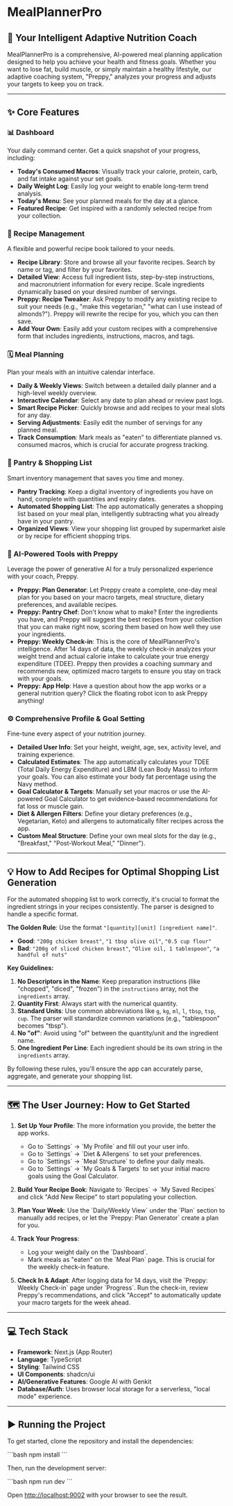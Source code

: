 
# MealPlannerPro

## 🚀 Your Intelligent Adaptive Nutrition Coach

MealPlannerPro is a comprehensive, AI-powered meal planning application designed to help you achieve your health and fitness goals. Whether you want to lose fat, build muscle, or simply maintain a healthy lifestyle, our adaptive coaching system, "Preppy," analyzes your progress and adjusts your targets to keep you on track.

---

## ✨ Core Features

### 📊 Dashboard
Your daily command center. Get a quick snapshot of your progress, including:
- **Today's Consumed Macros**: Visually track your calorie, protein, carb, and fat intake against your set goals.
- **Daily Weight Log**: Easily log your weight to enable long-term trend analysis.
- **Today's Menu**: See your planned meals for the day at a glance.
- **Featured Recipe**: Get inspired with a randomly selected recipe from your collection.

### 🥗 Recipe Management
A flexible and powerful recipe book tailored to your needs.
- **Recipe Library**: Store and browse all your favorite recipes. Search by name or tag, and filter by your favorites.
- **Detailed View**: Access full ingredient lists, step-by-step instructions, and macronutrient information for every recipe. Scale ingredients dynamically based on your desired number of servings.
- **Preppy: Recipe Tweaker**: Ask Preppy to modify any existing recipe to suit your needs (e.g., "make this vegetarian," "what can I use instead of almonds?"). Preppy will rewrite the recipe for you, which you can then save.
- **Add Your Own**: Easily add your custom recipes with a comprehensive form that includes ingredients, instructions, macros, and tags.

### 🗓️ Meal Planning
Plan your meals with an intuitive calendar interface.
- **Daily & Weekly Views**: Switch between a detailed daily planner and a high-level weekly overview.
- **Interactive Calendar**: Select any date to plan ahead or review past logs.
- **Smart Recipe Picker**: Quickly browse and add recipes to your meal slots for any day.
- **Serving Adjustments**: Easily edit the number of servings for any planned meal.
- **Track Consumption**: Mark meals as "eaten" to differentiate planned vs. consumed macros, which is crucial for accurate progress tracking.

### 🛒 Pantry & Shopping List
Smart inventory management that saves you time and money.
- **Pantry Tracking**: Keep a digital inventory of ingredients you have on hand, complete with quantities and expiry dates.
- **Automated Shopping List**: The app automatically generates a shopping list based on your meal plan, intelligently subtracting what you already have in your pantry.
- **Organized Views**: View your shopping list grouped by supermarket aisle or by recipe for efficient shopping trips.

### 🤖 AI-Powered Tools with Preppy
Leverage the power of generative AI for a truly personalized experience with your coach, Preppy.
- **Preppy: Plan Generator**: Let Preppy create a complete, one-day meal plan for you based on your macro targets, meal structure, dietary preferences, and available recipes.
- **Preppy: Pantry Chef**: Don't know what to make? Enter the ingredients you have, and Preppy will suggest the best recipes from your collection that you can make right now, scoring them based on how well they use your ingredients.
- **Preppy: Weekly Check-in**: This is the core of MealPlannerPro's intelligence. After 14 days of data, the weekly check-in analyzes your weight trend and actual calorie intake to calculate your true energy expenditure (TDEE). Preppy then provides a coaching summary and recommends new, optimized macro targets to ensure you stay on track with your goals.
- **Preppy: App Help**: Have a question about how the app works or a general nutrition query? Click the floating robot icon to ask Preppy anything!

### ⚙️ Comprehensive Profile & Goal Setting
Fine-tune every aspect of your nutrition journey.
- **Detailed User Info**: Set your height, weight, age, sex, activity level, and training experience.
- **Calculated Estimates**: The app automatically calculates your TDEE (Total Daily Energy Expenditure) and LBM (Lean Body Mass) to inform your goals. You can also estimate your body fat percentage using the Navy method.
- **Goal Calculator & Targets**: Manually set your macros or use the AI-powered Goal Calculator to get evidence-based recommendations for fat loss or muscle gain.
- **Diet & Allergen Filters**: Define your dietary preferences (e.g., Vegetarian, Keto) and allergens to automatically filter recipes across the app.
- **Custom Meal Structure**: Define your own meal slots for the day (e.g., "Breakfast," "Post-Workout Meal," "Dinner").

---

## 💡 How to Add Recipes for Optimal Shopping List Generation

For the automated shopping list to work correctly, it's crucial to format the ingredient strings in your recipes consistently. The parser is designed to handle a specific format.

**The Golden Rule**: Use the format `"[quantity][unit] [ingredient name]"`.

- **Good**: `"200g chicken breast"`, `"1 tbsp olive oil"`, `"0.5 cup flour"`
- **Bad**: `"200g of sliced chicken breast"`, `"Olive oil, 1 tablespoon"`, `"a handful of nuts"`

**Key Guidelines:**

1.  **No Descriptors in the Name**: Keep preparation instructions (like "chopped", "diced", "frozen") in the `instructions` array, not the `ingredients` array.
2.  **Quantity First**: Always start with the numerical quantity.
3.  **Standard Units**: Use common abbreviations like `g`, `kg`, `ml`, `l`, `tbsp`, `tsp`, `cup`. The parser will standardize common variations (e.g., "tablespoon" becomes "tbsp").
4.  **No "of"**: Avoid using "of" between the quantity/unit and the ingredient name.
5.  **One Ingredient Per Line**: Each ingredient should be its own string in the `ingredients` array.

By following these rules, you'll ensure the app can accurately parse, aggregate, and generate your shopping list.

---

## 🗺️ The User Journey: How to Get Started

1.  **Set Up Your Profile**: The more information you provide, the better the app works.
    - Go to \`Settings\` -> \`My Profile\` and fill out your user info.
    - Go to \`Settings\` -> \`Diet & Allergens\` to set your preferences.
    - Go to \`Settings\` -> \`Meal Structure\` to define your daily meals.
    - Go to \`Settings\` -> \`My Goals & Targets\` to set your initial macro goals using the Goal Calculator.

2.  **Build Your Recipe Book**: Navigate to \`Recipes\` -> \`My Saved Recipes\` and click "Add New Recipe" to start populating your collection.

3.  **Plan Your Week**: Use the \`Daily/Weekly View\` under the \`Plan\` section to manually add recipes, or let the \`Preppy: Plan Generator\` create a plan for you.

4.  **Track Your Progress**:
    - Log your weight daily on the \`Dashboard\`.
    - Mark meals as "eaten" on the \`Meal Plan\` page. This is crucial for the weekly check-in feature.

5.  **Check In & Adapt**: After logging data for 14 days, visit the \`Preppy: Weekly Check-in\` page under \`Progress\`. Run the check-in, review Preppy's recommendations, and click "Accept" to automatically update your macro targets for the week ahead.

---

## 💻 Tech Stack

- **Framework**: Next.js (App Router)
- **Language**: TypeScript
- **Styling**: Tailwind CSS
- **UI Components**: shadcn/ui
- **AI/Generative Features**: Google AI with Genkit
- **Database/Auth**: Uses browser local storage for a serverless, "local mode" experience.

---

## ▶️ Running the Project

To get started, clone the repository and install the dependencies:

\`\`\`bash
npm install
\`\`\`

Then, run the development server:

\`\`\`bash
npm run dev
\`\`\`

Open [http://localhost:9002](http://localhost:9002) with your browser to see the result.
